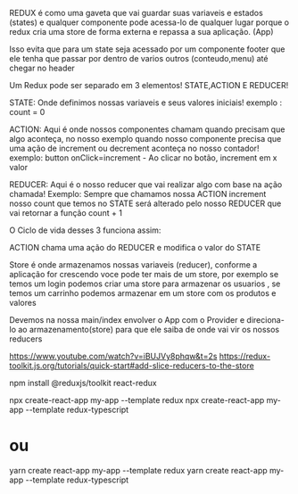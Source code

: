 REDUX é como uma gaveta que vai guardar suas variaveis e estados (states) e qualquer componente pode acessa-lo de qualquer lugar porque o redux cria uma store de forma externa e repassa a sua aplicação. (App)

Isso evita que para um state seja acessado por um componente footer que ele tenha que passar por dentro de varios outros (conteudo,menu) até chegar no header

Um Redux pode ser separado em 3 elementos! STATE,ACTION E REDUCER!

STATE:
Onde definimos nossas variaveis e seus valores iniciais!
exemplo : count = 0

ACTION:
Aqui é onde nossos componentes chamam quando precisam que algo aconteça, no nosso exemplo quando nosso componente precisa que uma ação de increment ou decrement aconteça no nosso contador!
exemplo: button onClick=increment - Ao clicar no botão, increment em x valor

REDUCER:
Aqui é o nosso reducer que vai realizar algo com base na ação chamada!
Exemplo: Sempre que chamamos nossa ACTION increment nosso count que temos no STATE será alterado pelo nosso REDUCER que vai retornar a função count + 1

O Ciclo de vida desses 3 funciona assim:

ACTION chama uma ação do REDUCER e modifica o valor do STATE

Store é onde armazenamos nossas variaveis (reducer), conforme a aplicação for crescendo voce pode ter mais de um store, por exemplo se temos um login podemos criar uma store para armazenar os usuarios ,
se temos um carrinho podemos armazenar em um store com os produtos e valores

Devemos na nossa main/index envolver o App com o Provider e direciona-lo ao armazenamento(store) para que ele saiba de onde vai vir os nossos reducers

https://www.youtube.com/watch?v=iBUJVy8phqw&t=2s
https://redux-toolkit.js.org/tutorials/quick-start#add-slice-reducers-to-the-store

npm install @reduxjs/toolkit react-redux

npx create-react-app my-app --template redux
npx create-react-app my-app --template redux-typescript

# ou

yarn create react-app my-app --template redux
yarn create react-app my-app --template redux-typescript
